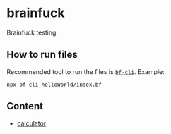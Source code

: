 # brainfuck

Brainfuck testing.

## How to run files
Recommended tool to run the files is [`bf-cli`](https://github.com/aapzu/bf-cli). Example:
```
npx bf-cli helloWorld/index.bf
```

## Content
 - [calculator](calculator/README.md)
